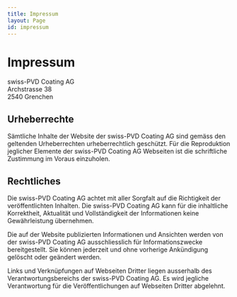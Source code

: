 ```yaml
---
title: Impressum
layout: Page
id: impressum
---
```

# Impressum

swiss-PVD Coating AG</br>
Archstrasse 38</br>
2540 Grenchen</br>

## Urheberrechte
Sämtliche Inhalte der Website der swiss-PVD Coating AG sind gemäss den geltenden Urheberrechten urheberrechtlich geschützt. Für die Reproduktion jeglicher Elemente der swiss-PVD Coating AG Webseiten ist die schriftliche Zustimmung im Voraus einzuholen.

## Rechtliches
Die swiss-PVD Coating AG achtet mit aller Sorgfalt auf die Richtigkeit der veröffentlichten Inhalten. Die swiss-PVD Coating AG kann für die inhaltliche Korrektheit, Aktualität und Vollständigkeit der Informationen keine Gewährleistung übernehmen.

Die auf der Website publizierten Informationen und Ansichten werden von der swiss-PVD Coating AG ausschliesslich für Informationszwecke bereitgestellt. Sie können jederzeit und ohne vorherige Ankündigung gelöscht oder geändert werden.

Links und Verknüpfungen auf Webseiten Dritter liegen ausserhalb des Verantwortungsbereichs der swiss-PVD Coating AG. Es wird jegliche Verantwortung für die Veröffentlichungen auf Webseiten Dritter abgelehnt.
